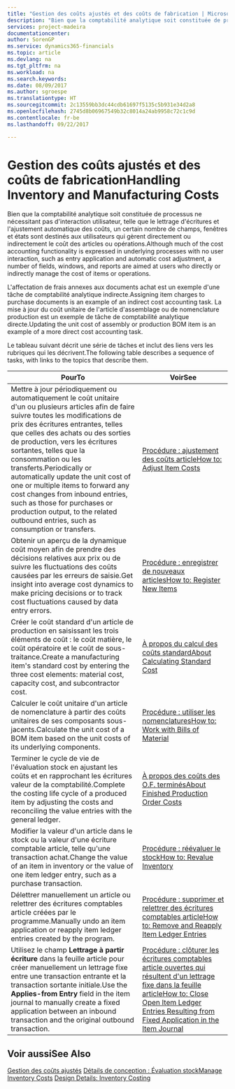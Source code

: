 ```yaml
---
title: "Gestion des coûts ajustés et des coûts de fabrication | Microsoft Docs"
description: "Bien que la comptabilité analytique soit constituée de processus ne nécessitant pas d'interaction utilisateur, telle que le lettrage d'écritures et l'ajustement automatique des coûts, un certain nombre de champs, fenêtres et états sont destinés aux utilisateurs qui gèrent directement ou indirectement le coût des articles ou opérations."
services: project-madeira
documentationcenter: 
author: SorenGP
ms.service: dynamics365-financials
ms.topic: article
ms.devlang: na
ms.tgt_pltfrm: na
ms.workload: na
ms.search.keywords: 
ms.date: 08/09/2017
ms.author: sgroespe
ms.translationtype: HT
ms.sourcegitcommit: 2c13559bb3dc44cdb61697f5135c5b931e34d2a8
ms.openlocfilehash: 2745d8b06967549b32c8014a24ab9958c72c1c9d
ms.contentlocale: fr-be
ms.lasthandoff: 09/22/2017

---
```

# <a name="handling-inventory-and-manufacturing-costs"></a><span data-ttu-id="e9f66-103">Gestion des coûts ajustés et des coûts de fabrication</span><span class="sxs-lookup"><span data-stu-id="e9f66-103">Handling Inventory and Manufacturing Costs</span></span>
<span data-ttu-id="e9f66-104">Bien que la comptabilité analytique soit constituée de processus ne nécessitant pas d'interaction utilisateur, telle que le lettrage d'écritures et l'ajustement automatique des coûts, un certain nombre de champs, fenêtres et états sont destinés aux utilisateurs qui gèrent directement ou indirectement le coût des articles ou opérations.</span><span class="sxs-lookup"><span data-stu-id="e9f66-104">Although much of the cost accounting functionality is expressed in underlying processes with no user interaction, such as entry application and automatic cost adjustment, a number of fields, windows, and reports are aimed at users who directly or indirectly manage the cost of items or operations.</span></span>  

 <span data-ttu-id="e9f66-105">L'affectation de frais annexes aux documents achat est un exemple d'une tâche de comptabilité analytique indirecte.</span><span class="sxs-lookup"><span data-stu-id="e9f66-105">Assigning item charges to purchase documents is an example of an indirect cost accounting task.</span></span> <span data-ttu-id="e9f66-106">La mise à jour du coût unitaire de l'article d'assemblage ou de nomenclature production est un exemple de tâche de comptabilité analytique directe.</span><span class="sxs-lookup"><span data-stu-id="e9f66-106">Updating the unit cost of assembly or production BOM item is an example of a more direct cost accounting task.</span></span>  

 <span data-ttu-id="e9f66-107">Le tableau suivant décrit une série de tâches et inclut des liens vers les rubriques qui les décrivent.</span><span class="sxs-lookup"><span data-stu-id="e9f66-107">The following table describes a sequence of tasks, with links to the topics that describe them.</span></span>   

|<span data-ttu-id="e9f66-108">**Pour**</span><span class="sxs-lookup"><span data-stu-id="e9f66-108">**To**</span></span>|<span data-ttu-id="e9f66-109">**Voir**</span><span class="sxs-lookup"><span data-stu-id="e9f66-109">**See**</span></span>|  
|------------|-------------|  
|<span data-ttu-id="e9f66-110">Mettre à jour périodiquement ou automatiquement le coût unitaire d'un ou plusieurs articles afin de faire suivre toutes les modifications de prix des écritures entrantes, telles que celles des achats ou des sorties de production, vers les écritures sortantes, telles que la consommation ou les transferts.</span><span class="sxs-lookup"><span data-stu-id="e9f66-110">Periodically or automatically update the unit cost of one or multiple items to forward any cost changes from inbound entries, such as those for purchases or production output, to the related outbound entries, such as consumption or transfers.</span></span>|[<span data-ttu-id="e9f66-111">Procédure : ajustement des coûts article</span><span class="sxs-lookup"><span data-stu-id="e9f66-111">How to: Adjust Item Costs</span></span>](inventory-how-adjust-item-costs.md)|  
|<span data-ttu-id="e9f66-112">Obtenir un aperçu de la dynamique coût moyen afin de prendre des décisions relatives aux prix ou de suivre les fluctuations des coûts causées par les erreurs de saisie.</span><span class="sxs-lookup"><span data-stu-id="e9f66-112">Get insight into average cost dynamics to make pricing decisions or to track cost fluctuations caused by data entry errors.</span></span>|[<span data-ttu-id="e9f66-113">Procédure : enregistrer de nouveaux articles</span><span class="sxs-lookup"><span data-stu-id="e9f66-113">How to: Register New Items</span></span>](inventory-how-register-new-items.md)|  
|<span data-ttu-id="e9f66-114">Créer le coût standard d'un article de production en saisissant les trois éléments de coût : le coût matière, le coût opératoire et le coût de sous-traitance.</span><span class="sxs-lookup"><span data-stu-id="e9f66-114">Create a manufacturing item's standard cost by entering the three cost elements: material cost, capacity cost, and subcontractor cost.</span></span>|[<span data-ttu-id="e9f66-115">À propos du calcul des coûts standard</span><span class="sxs-lookup"><span data-stu-id="e9f66-115">About Calculating Standard Cost</span></span>](finance-about-calculating-standard-cost.md)|  
|<span data-ttu-id="e9f66-116">Calculer le coût unitaire d'un article de nomenclature à partir des coûts unitaires de ses composants sous-jacents.</span><span class="sxs-lookup"><span data-stu-id="e9f66-116">Calculate the unit cost of a BOM item based on the unit costs of its underlying components.</span></span>|[<span data-ttu-id="e9f66-117">Procédure : utiliser les nomenclatures</span><span class="sxs-lookup"><span data-stu-id="e9f66-117">How to: Work with Bills of Material</span></span>](inventory-how-work-BOMs.md)|  
|<span data-ttu-id="e9f66-118">Terminer le cycle de vie de l'évaluation stock en ajustant les coûts et en rapprochant les écritures valeur de la comptabilité.</span><span class="sxs-lookup"><span data-stu-id="e9f66-118">Complete the costing life cycle of a produced item by adjusting the costs and reconciling the value entries with the general ledger.</span></span>|[<span data-ttu-id="e9f66-119">À propos des coûts des O.F. terminés</span><span class="sxs-lookup"><span data-stu-id="e9f66-119">About Finished Production Order Costs</span></span>](finance-about-finished-production-order-costs.md)|  
|<span data-ttu-id="e9f66-120">Modifier la valeur d'un article dans le stock ou la valeur d'une écriture comptable article, telle qu'une transaction achat.</span><span class="sxs-lookup"><span data-stu-id="e9f66-120">Change the value of an item in inventory or the value of one item ledger entry, such as a purchase transaction.</span></span>|[<span data-ttu-id="e9f66-121">Procédure : réévaluer le stock</span><span class="sxs-lookup"><span data-stu-id="e9f66-121">How to: Revalue Inventory</span></span>](inventory-how-revalue-inventory.md)|
|<span data-ttu-id="e9f66-122">Délettrer manuellement un article ou relettrer des écritures comptables article créées par le programme.</span><span class="sxs-lookup"><span data-stu-id="e9f66-122">Manually undo an item application or reapply item ledger entries created by the program.</span></span>|[<span data-ttu-id="e9f66-123">Procédure : supprimer et relettrer des écritures comptables article</span><span class="sxs-lookup"><span data-stu-id="e9f66-123">How to: Remove and Reapply Item Ledger Entries</span></span>](finance-how-to-remove-and-reapply-item-entries.md)|  
|<span data-ttu-id="e9f66-124">Utilisez le champ **Lettrage à partir écriture** dans la feuille article pour créer manuellement un lettrage fixe entre une transaction entrante et la transaction sortante initiale.</span><span class="sxs-lookup"><span data-stu-id="e9f66-124">Use the **Applies-from Entry** field in the item journal to manually create a fixed application between an inbound transaction and the original outbound transaction.</span></span>|[<span data-ttu-id="e9f66-125">Procédure : clôturer les écritures comptables article ouvertes qui résultent d'un lettrage fixe dans la feuille article</span><span class="sxs-lookup"><span data-stu-id="e9f66-125">How to: Close Open Item Ledger Entries Resulting from Fixed Application in the Item Journal</span></span>](finance-how-to-close-open-item-ledger-entries-resulting-from-fixed-application-in-the-item-journal.md)|  

## <a name="see-also"></a><span data-ttu-id="e9f66-126">Voir aussi</span><span class="sxs-lookup"><span data-stu-id="e9f66-126">See Also</span></span>  
<span data-ttu-id="e9f66-127">[Gestion des coûts ajustés](finance-manage-inventory-costs.md)
[Détails de conception : Évaluation stock](design-details-inventory-costing.md)</span><span class="sxs-lookup"><span data-stu-id="e9f66-127">[Manage Inventory Costs](finance-manage-inventory-costs.md)
[Design Details: Inventory Costing](design-details-inventory-costing.md)</span></span>

